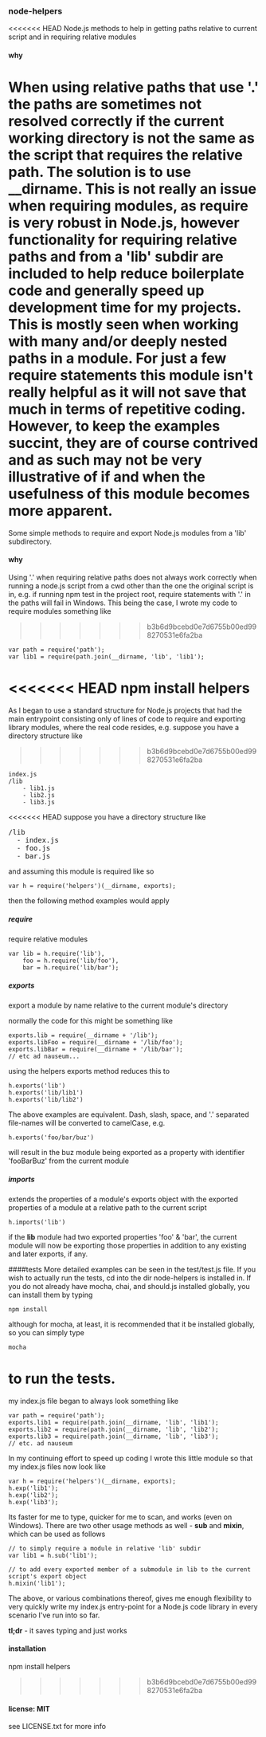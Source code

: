 ### node-helpers

<<<<<<< HEAD
Node.js methods to help in getting paths relative to current script and in requiring relative modules

#### why

When using relative paths that use '.' the paths are sometimes not resolved correctly if the current working directory is not the same as the script that requires the relative path.  The solution is to use __dirname.  This is not really an issue when requiring modules, as require is very robust in Node.js, however functionality for requiring relative paths and from a 'lib' subdir are included to help reduce boilerplate code and generally speed up development time for my projects.  This is mostly seen when working with many and/or deeply nested paths in a module.  For just a few require statements this module isn't really helpful as it will not save that much in terms of repetitive coding.  However, to keep the examples succint, they are of course contrived and as such may not be very illustrative of if and when the usefulness of this module becomes more apparent.
=======
Some simple methods to require and export Node.js modules from a 'lib' subdirectory.

#### why

Using '.' when requiring relative paths does not always work correctly when running a node.js script from a cwd other than the one the original script is in, e.g. if running
    npm test
in the project root, require statements with '.' in the paths will fail in Windows.  This being the case, I wrote my code to require modules something like
>>>>>>> b3b6d9bcebd0e7d6755b00ed998270531e6fa2ba

    var path = require('path');
    var lib1 = require(path.join(__dirname, 'lib', 'lib1');

<<<<<<< HEAD
    npm install helpers
=======
As I began to use a standard structure for Node.js projects that had the main entrypoint consisting only of lines of code to require and exporting library modules, where the real code resides, e.g. suppose you have a directory structure like
>>>>>>> b3b6d9bcebd0e7d6755b00ed998270531e6fa2ba

    index.js
    /lib
        - lib1.js
        - lib2.js
        - lib3.js

<<<<<<< HEAD
suppose you have a directory structure like
<pre>
/lib
  - index.js
  - foo.js
  - bar.js
</pre>

and assuming this module is required like so

    var h = require('helpers')(__dirname, exports);

then the following method examples would apply

##### require
require relative modules

    var lib = h.require('lib'),
        foo = h.require('lib/foo'),
        bar = h.require('lib/bar');


##### exports
export a module by name relative to the current module's directory

normally the code for this might be something like

    exports.lib = require(__dirname + '/lib');
    exports.libFoo = require(__dirname + '/lib/foo');
    exports.libBar = require(__dirname + '/lib/bar');
    // etc ad nauseum...

using the helpers exports method reduces this to

    h.exports('lib')
    h.exports('lib/lib1')
    h.exports('lib/lib2')

The above examples are equivalent.  Dash, slash, space, and '.' separated file-names will be converted to camelCase, e.g.

    h.exports('foo/bar/buz')

will result in the buz module being exported as a property with identifier 'fooBarBuz' from the current module


##### imports
extends the properties of a module's exports object with the exported properties of a module at a relative path to the current script

    h.imports('lib')

if the **lib** module had two exported properties 'foo' & 'bar', the current module will now be exporting those properties in addition to any existing and later exports, if any.

####tests
More detailed examples can be seen in the test/test.js file.  If you wish to actually run the tests, cd into the dir node-helpers is installed in.  If you do not already have mocha, chai, and should.js installed globally, you can install them by typing

    npm install

although for mocha, at least, it is recommended that it be installed globally, so you can simply type

    mocha

to run the tests.
=======

my index.js file began to always look something like

    var path = require('path');
    exports.lib1 = require(path.join(__dirname, 'lib', 'lib1');
    exports.lib2 = require(path.join(__dirname, 'lib', 'lib2');
    exports.lib3 = require(path.join(__dirname, 'lib', 'lib3');
    // etc. ad nauseum
    
In my continuing effort to speed up coding I wrote this little module so that my index.js files now look like

    var h = require('helpers')(__dirname, exports);
    h.exp('lib1');
    h.exp('lib2');
    h.exp('lib3');
    
Its faster for me to type, quicker for me to scan, and works (even on Windows).  There are two other usage methods as well - **sub** and **mixin**, which can be used as follows

    // to simply require a module in relative 'lib' subdir
    var lib1 = h.sub('lib1');

    // to add every exported member of a submodule in lib to the current script's export object
    h.mixin('lib1');

The above, or various combinations thereof, gives me enough flexibility to very quickly write my index.js entry-point for a Node.js code library in every scenario I've run into so far.

**tl;dr** - it saves typing and just works

#### installation

npm install helpers
>>>>>>> b3b6d9bcebd0e7d6755b00ed998270531e6fa2ba

#### license: MIT
see LICENSE.txt for more info
